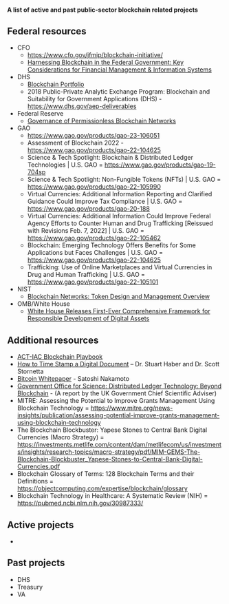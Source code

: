 #### A list of active and past public-sector blockchain related projects

## Federal resources

* CFO
  * https://www.cfo.gov/jfmip/blockchain-initiative/
  * [Harnessing Blockchain in the Federal Government: Key Considerations for Financial Management & Information Systems](https://www.cfo.gov/assets/files/JFMIP-24-01.pdf)
* DHS
  * [Blockchain Portfolio](https://www.dhs.gov/science-and-technology/blockchain-portfolio)
  * 2018 Public-Private Analytic Exchange Program: Blockchain and Suitability for Government Applications (DHS) - https://www.dhs.gov/aep-deliverables
* Federal Reserve
  * [Governance of Permissionless Blockchain Networks](https://www.federalreserve.gov/econres/notes/feds-notes/governance-of-permissionless-blockchain-networks-20240209.html)
* GAO
  * https://www.gao.gov/products/gao-23-106051
  * Assessment of Blockchain 2022 - https://www.gao.gov/products/gao-22-104625
  * Science & Tech Spotlight: Blockchain & Distributed Ledger Technologies | U.S. GAO = https://www.gao.gov/products/gao-19-704sp
  * Science & Tech Spotlight: Non-Fungible Tokens (NFTs) | U.S. GAO = https://www.gao.gov/products/gao-22-105990
  * Virtual Currencies: Additional Information Reporting and Clarified Guidance Could Improve Tax Compliance | U.S. GAO = https://www.gao.gov/products/gao-20-188
  * Virtual Currencies: Additional Information Could Improve Federal Agency Efforts to Counter Human and Drug Trafficking [Reissued with Revisions Feb. 7, 2022] | U.S. GAO = https://www.gao.gov/products/gao-22-105462
  * Blockchain: Emerging Technology Offers Benefits for Some Applications but Faces Challenges | U.S. GAO = https://www.gao.gov/products/gao-22-104625
  * Trafficking: Use of Online Marketplaces and Virtual Currencies in Drug and Human Trafficking | U.S. GAO = https://www.gao.gov/products/gao-22-105101
* NIST
  * [Blockchain Networks: Token Design and Management Overview](https://www.nist.gov/publications/blockchain-networks-token-design-and-management-overview)
* OMB/White House
  * [White House Releases First-Ever Comprehensive Framework for Responsible Development of Digital Assets](https://www.whitehouse.gov/briefing-room/statements-releases/2022/09/16/fact-sheet-white-house-releases-first-ever-comprehensive-framework-for-responsible-development-of-digital-assets/)

## Additional resources

* [ACT-IAC Blockchain Playbook](https://blockchain-working-group.github.io/blockchain-playbook/)
* [How to Time Stamp a Digital Document](https://link.springer.com/article/10.1007/BF00196791) – Dr. Stuart Haber and Dr. Scott Stornetta 
* [Bitcoin Whitepaper](https://bitcoin.org/bitcoin.pdf) - Satoshi Nakamoto
* [Government Office for Science: Distributed Ledger Technology: Beyond Blockchain](https://assets.publishing.service.gov.uk/government/uploads/system/uploads/attachment_data/file/492972/gs-16-1-distributed-ledger-technology.pdf) - (A report by the UK Government Chief Scientific Adviser)
* MITRE: Assessing the Potential to Improve Grants Management Using Blockchain Technology = https://www.mitre.org/news-insights/publication/assessing-potential-improve-grants-management-using-blockchain-technology
* The Blockchain Blockbuster: Yapese Stones to Central Bank Digital Currencies (Macro Strategy) = https://investments.metlife.com/content/dam/metlifecom/us/investments/insights/research-topics/macro-strategy/pdf/MIM-GEMS-The-Blockchain-Blockbuster_Yapese-Stones-to-Central-Bank-Digital-Currencies.pdf
* Blockchain Glossary of Terms: 128 Blockchain Terms and their Definitions = https://objectcomputing.com/expertise/blockchain/glossary
* Blockchain Technology in Healthcare: A Systematic Review (NIH) = https://pubmed.ncbi.nlm.nih.gov/30987333/

## Active projects

* 

## Past projects

* DHS
* Treasury
* VA
